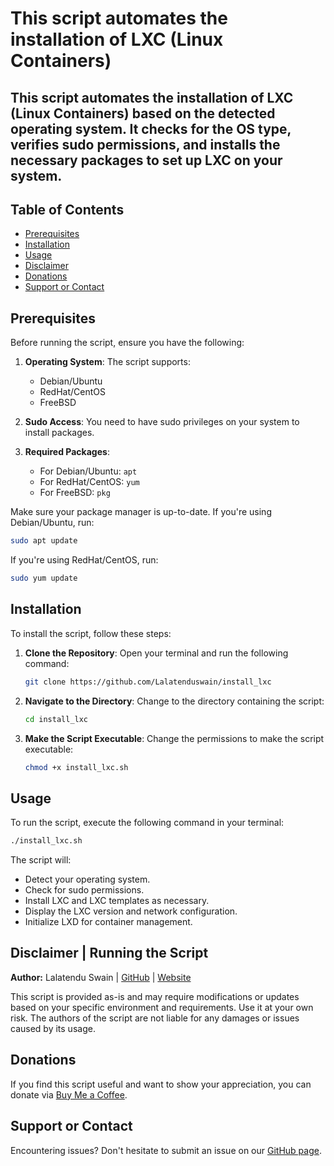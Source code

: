 # This script automates the installation of LXC (Linux Containers)
## This script automates the installation of LXC (Linux Containers) based on the detected operating system. It checks for the OS type, verifies sudo permissions, and installs the necessary packages to set up LXC on your system.

## Table of Contents

- [Prerequisites](#prerequisites)
- [Installation](#installation)
- [Usage](#usage)
- [Disclaimer](#disclaimer-running-the-script)
- [Donations](#donations)
- [Support or Contact](#support-or-contact)

## Prerequisites

Before running the script, ensure you have the following:

1. **Operating System**: The script supports:
   - Debian/Ubuntu
   - RedHat/CentOS
   - FreeBSD

2. **Sudo Access**: You need to have sudo privileges on your system to install packages.

3. **Required Packages**:
   - For Debian/Ubuntu: `apt`
   - For RedHat/CentOS: `yum`
   - For FreeBSD: `pkg`

Make sure your package manager is up-to-date. If you're using Debian/Ubuntu, run:
```bash
sudo apt update
```

If you're using RedHat/CentOS, run:
```bash
sudo yum update
```

## Installation

To install the script, follow these steps:

1. **Clone the Repository**:
   Open your terminal and run the following command:
   ```bash
   git clone https://github.com/Lalatenduswain/install_lxc
   ```

2. **Navigate to the Directory**:
   Change to the directory containing the script:
   ```bash
   cd install_lxc
   ```

3. **Make the Script Executable**:
   Change the permissions to make the script executable:
   ```bash
   chmod +x install_lxc.sh
   ```

## Usage

To run the script, execute the following command in your terminal:
```bash
./install_lxc.sh
```

The script will:
- Detect your operating system.
- Check for sudo permissions.
- Install LXC and LXC templates as necessary.
- Display the LXC version and network configuration.
- Initialize LXD for container management.

## Disclaimer | Running the Script

**Author:** Lalatendu Swain | [GitHub](https://github.com/Lalatenduswain) | [Website](https://blog.lalatendu.info/)

This script is provided as-is and may require modifications or updates based on your specific environment and requirements. Use it at your own risk. The authors of the script are not liable for any damages or issues caused by its usage.

## Donations

If you find this script useful and want to show your appreciation, you can donate via [Buy Me a Coffee](https://www.buymeacoffee.com/lalatendu.swain).

## Support or Contact

Encountering issues? Don't hesitate to submit an issue on our [GitHub page](https://github.com/Lalatenduswain/install_lxc/issues).
